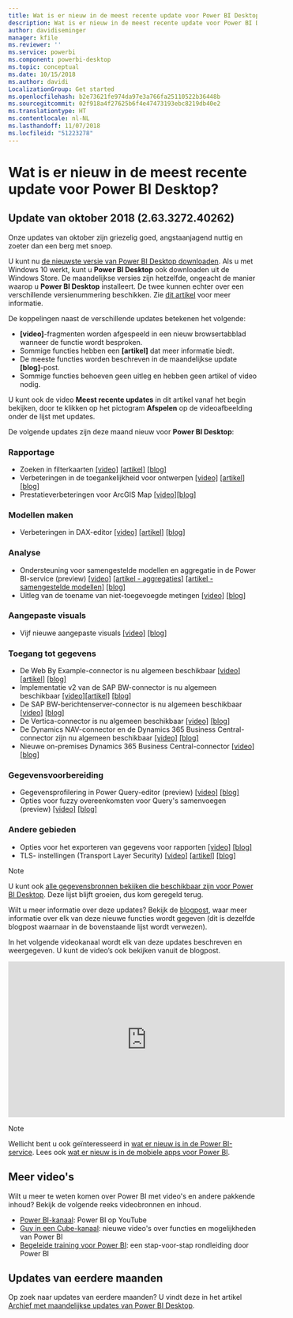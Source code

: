 ```yaml
---
title: Wat is er nieuw in de meest recente update voor Power BI Desktop?
description: Wat is er nieuw in de meest recente update voor Power BI Desktop?
author: davidiseminger
manager: kfile
ms.reviewer: ''
ms.service: powerbi
ms.component: powerbi-desktop
ms.topic: conceptual
ms.date: 10/15/2018
ms.author: davidi
LocalizationGroup: Get started
ms.openlocfilehash: b2e73621fe974da97e3a766fa25110522b36448b
ms.sourcegitcommit: 02f918a4f27625b6f4e47473193ebc8219db40e2
ms.translationtype: HT
ms.contentlocale: nl-NL
ms.lasthandoff: 11/07/2018
ms.locfileid: "51223278"
---
```

# <a name="whats-new-in-the-latest-power-bi-desktop-update"></a>Wat is er nieuw in de meest recente update voor Power BI Desktop?

## <a name="october-2018-update-263327240262"></a>Update van oktober 2018 (2.63.3272.40262)

Onze updates van oktober zijn griezelig goed, angstaanjagend nuttig en zoeter dan een berg met snoep. 

U kunt nu [de nieuwste versie van Power BI Desktop downloaden](https://powerbi.microsoft.com/desktop). Als u met Windows 10 werkt, kunt u **Power BI Desktop** ook downloaden uit de Windows Store. De maandelijkse versies zijn hetzelfde, ongeacht de manier waarop u **Power BI Desktop** installeert. De twee kunnen echter over een verschillende versienummering beschikken. Zie [dit artikel](desktop-get-the-desktop.md) voor meer informatie. 

De koppelingen naast de verschillende updates betekenen het volgende:

* **[video]**-fragmenten worden afgespeeld in een nieuw browsertabblad wanneer de functie wordt besproken.
* Sommige functies hebben een **[artikel]** dat meer informatie biedt.
* De meeste functies worden beschreven in de maandelijkse update **[blog]**-post.
* Sommige functies behoeven geen uitleg en hebben geen artikel of video nodig.

U kunt ook de video **Meest recente updates** in dit artikel vanaf het begin bekijken, door te klikken op het pictogram **Afspelen** op de videoafbeelding onder de lijst met updates.

De volgende updates zijn deze maand nieuw voor **Power BI Desktop**:

### <a name="reporting"></a>Rapportage

* Zoeken in filterkaarten [[video]](https://youtu.be/cT3L2VzgBRU?t=56)  [[artikel]](power-bi-reports-filters-and-highlighting.md)  [[blog]](https://powerbi.microsoft.com/blog/power-bi-desktop-october-2018-feature-summary/%23search) 
* Verbeteringen in de toegankelijkheid voor ontwerpen [[video]](https://youtu.be/cT3L2VzgBRU?t=118)  [[artikel]](desktop-accessibility.md#arranging-items-in-field-buckets)  [[blog]](https://powerbi.microsoft.com/blog/power-bi-desktop-october-2018-feature-summary/%23accessibility)
* Prestatieverbeteringen voor ArcGIS Map [[video]](https://youtu.be/cT3L2VzgBRU?t=333)[[blog]](https://powerbi.microsoft.com/blog/power-bi-desktop-october-2018-feature-summary/%23esri)


### <a name="modeling"></a>Modellen maken

* Verbeteringen in DAX-editor [[video]](https://youtu.be/GO1dhDJhSDY) [[artikel]](desktop-formula-editor.md) [[blog]](https://powerbi.microsoft.com/blog/power-bi-desktop-october-2018-feature-summary/%23daxEditor) 

### <a name="analytics"></a>Analyse

* Ondersteuning voor samengestelde modellen en aggregatie in de Power BI-service (preview) [[video]](https://youtu.be/8E6UokaDtc0)  [[artikel - aggregaties]](desktop-aggregations.md) [[artikel - samengestelde modellen]](desktop-composite-models.md) [[blog]](https://powerbi.microsoft.com/blog/power-bi-desktop-october-2018-feature-summary/%23compositeModels) 
* Uitleg van de toename van niet-toegevoegde metingen [[video]](https://youtu.be/8E6UokaDtc0?t=107)  [[blog]](https://powerbi.microsoft.com/blog/power-bi-desktop-october-2018-feature-summary/%23Insights) 

### <a name="custom-visuals"></a>Aangepaste visuals

* Vijf nieuwe aangepaste visuals [[video]](https://youtu.be/ZfJSSG17SEY) [[blog]](https://powerbi.microsoft.com/blog/power-bi-desktop-october-2018-feature-summary/%23customVisuals) 

### <a name="data-connectivity"></a>Toegang tot gegevens

* De Web By Example-connector is nu algemeen beschikbaar [[video]](https://youtu.be/MhrhIXNtelw)[[artikel]](desktop-connect-to-web-by-example.md) [[blog]](https://powerbi.microsoft.com/blog/power-bi-desktop-october-2018-feature-summary/%23webByExample) 
* Implementatie v2 van de SAP BW-connector is nu algemeen beschikbaar [[video]](https://youtu.be/MhrhIXNtelw?t=133)[[artikel]](desktop-sap-bw-connector.md) [[blog]](https://powerbi.microsoft.com/blog/power-bi-desktop-october-2018-feature-summary/%23sapBW) 
* De SAP BW-berichtenserver-connector is nu algemeen beschikbaar [[video]](https://youtu.be/MhrhIXNtelw?t=159) [[blog]](https://powerbi.microsoft.com/blog/power-bi-desktop-october-2018-feature-summary/%23sapBWmessageServer) 
* De Vertica-connector is nu algemeen beschikbaar [[video]](https://youtu.be/MhrhIXNtelw?t=175) [[blog]](https://powerbi.microsoft.com/blog/power-bi-desktop-october-2018-feature-summary/%23vertica) 
* De Dynamics NAV-connector en de Dynamics 365 Business Central-connector zijn nu algemeen beschikbaar [[video]](https://youtu.be/MhrhIXNtelw?t=197)  [[blog]](https://powerbi.microsoft.com/blog/power-bi-desktop-october-2018-feature-summary/%23dynamics) 
* Nieuwe on-premises Dynamics 365 Business Central-connector [[video]](https://youtu.be/MhrhIXNtelw?t=219)  [[blog]](https://powerbi.microsoft.com/blog/power-bi-desktop-october-2018-feature-summary/%23dynamicsOnPrem) 

### <a name="data-preparation"></a>Gegevensvoorbereiding
* Gegevensprofilering in Power Query-editor (preview) [[video]](https://youtu.be/XNNvXCvlDlc)  [[blog]](https://powerbi.microsoft.com/blog/power-bi-desktop-october-2018-feature-summary/%23dataProfiling) 
* Opties voor fuzzy overeenkomsten voor Query's samenvoegen (preview) [[video]](https://youtu.be/XNNvXCvlDlc?t=261)  [[blog]](https://powerbi.microsoft.com/blog/power-bi-desktop-october-2018-feature-summary/%23fuzzyMatching) 

### <a name="other-areas"></a>Andere gebieden
* Opties voor het exporteren van gegevens voor rapporten [[video]](https://youtu.be/agjKCFQ1NBQ?t=16)  [[blog]](https://powerbi.microsoft.com/blog/power-bi-desktop-october-2018-feature-summary/%23exportControl) 
* TLS- instellingen (Transport Layer Security) [[video]](https://youtu.be/agjKCFQ1NBQ?t=208)  [[artikel]](service-admin-power-bi-security.md#enforcing-tls-version-usage)  [[blog]](https://powerbi.microsoft.com/blog/power-bi-desktop-october-2018-feature-summary/%23tls) 


> [!NOTE]
> U kunt ook [alle gegevensbronnen bekijken die beschikbaar zijn voor Power BI Desktop](desktop-data-sources.md). Deze lijst blijft groeien, dus kom geregeld terug.

Wilt u meer informatie over deze updates? Bekijk de [blogpost](https://powerbi.microsoft.com/blog/power-bi-desktop-october-2018-feature-summary), waar meer informatie over elk van deze nieuwe functies wordt gegeven (dit is dezelfde blogpost waarnaar in de bovenstaande lijst wordt verwezen).


In het volgende videokanaal wordt elk van deze updates beschreven en weergegeven. U kunt de video’s ook bekijken vanuit de blogpost.

<iframe width="560" height="315" src="https://www.youtube.com/embed/cT3L2VzgBRU" frameborder="0" allow="autoplay; encrypted-media" allowfullscreen></iframe>


> [!NOTE]
> Wellicht bent u ook geïnteresseerd in [wat er nieuw is in de Power BI-service](service-whats-new.md). Lees ook [wat er nieuw is in de mobiele apps voor Power BI](consumer/mobile/mobile-whats-new-in-the-mobile-apps.md).

## <a name="more-videos"></a>Meer video's

Wilt u meer te weten komen over Power BI met video's en andere pakkende inhoud? Bekijk de volgende reeks videobronnen en inhoud.

-   [Power BI-kanaal](https://www.youtube.com/user/mspowerbi): Power BI op YouTube
-   [Guy in een Cube-kanaal](https://www.youtube.com/channel/UCFp1vaKzpfvoGai0vE5VJ0w): nieuwe video's over functies en mogelijkheden van Power BI
-   [Begeleide training voor Power BI](https://powerbi.microsoft.com/guided-learning/): een stap-voor-stap rondleiding door Power BI

## <a name="previous-months-updates"></a>Updates van eerdere maanden

Op zoek naar updates van eerdere maanden? U vindt deze in het artikel [Archief met maandelijkse updates van Power BI Desktop](desktop-latest-update-archive.md).
